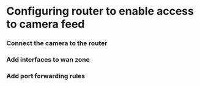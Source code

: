 # Configuring router to enable access to camera feed

### Connect the camera to the router

### Add interfaces to wan zone

### Add port forwarding rules
